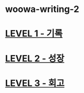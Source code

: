 # woowa-writing-2

# [LEVEL 1 - 기록](https://github.com/jjj0611/woowa-writing-2/blob/jjj0611/level1-기록.md)

# [LEVEL 2 - 성장](https://github.com/jjj0611/woowa-writing-2/blob/jjj0611/level2-성장.md)

# [LEVEL 3 - 회고](https://github.com/jjj0611/woowa-writing-2/blob/jjj0611/level3-회고.md)

